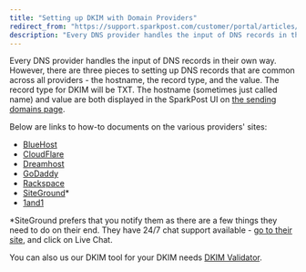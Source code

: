 ```yaml
---
title: "Setting up DKIM with Domain Providers"
redirect_from: "https://support.sparkpost.com/customer/portal/articles/2034498-setting-up-dkim-with-domain-providers"
description: "Every DNS provider handles the input of DNS records in their own way However there are three pieces to setting up DNS records that are common across all providers the hostname the record type and the value The record type for DKIM will be TXT The hostname sometimes just called..."
---
```


Every DNS provider handles the input of DNS records in their own way. However, there are three pieces to setting up DNS records that are common across all providers - the hostname, the record type, and the value. The record type for DKIM will be TXT. The hostname (sometimes just called name) and value are both displayed in the SparkPost UI on [the sending domains page](https://app.sparkpost.com/account/sending-domains).

Below are links to how-to documents on the various providers' sites:

*   [BlueHost](https://my.bluehost.com/hosting/help/txt_record)
*   [CloudFlare](https://support.cloudflare.com/hc/en-us/articles/200168626-How-do-I-add-a-SPF-record-)
*   [Dreamhost](http://wiki.dreamhost.com/Custom_DNS#TXT_Record)
*   [GoDaddy](https://www.godaddy.com/help/manage-dns-for-your-domain-names-680)
*   [Rackspace](https://www.rackspace.com/knowledge_center/article/creating-a-spf-txt-record)
*   [SiteGround](https://www.siteground.com/kb/what_is_domainkeys_and_how_to_use_it/)*
*   [1and1](https://help.1and1.com/domains-c36931/manage-domains-c79822/dns-c37586/add-or-remove-txt-records-a792509.html)

*SiteGround prefers that you notify them as there are a few things they need to do on their end. They have 24/7 chat support available - [go to their site](http://siteground.com/), and click on Live Chat.

You can also us our DKIM tool for your DKIM needs [DKIM Validator](https://tools.sparkpost.com/dkim).

<style type="text/css">table { border-top: 1px solid #ccc; border-left: 1px solid #ccc; } table th { text-align: left; } th, td { border-bottom: 1px solid #ccc; border-right: 1px solid #ccc; padding: 5px 10px; }</style>